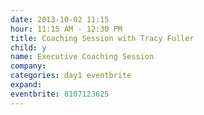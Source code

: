 ```yaml
---
date: 2013-10-02 11:15
hour: 11:15 AM - 12:30 PM
title: Coaching Session with Tracy Fuller
child: y
name: Executive Coaching Session
company: 
categories: day1 eventbrite
expand: 
eventbrite: 8107123625
---
```


